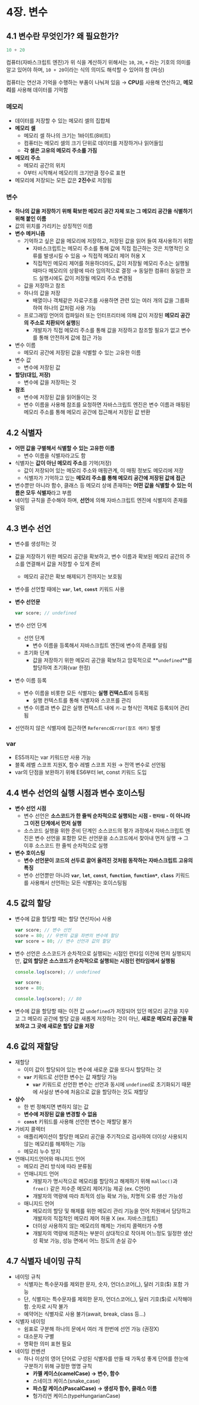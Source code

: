 # 4장. 변수

## 4.1 변수란 무엇인가? 왜 필요한가?

```jsx
10 + 20
```

컴퓨터(자바스크립트 엔진)가 위 식을 계산하기 위해서는 `10`, `20`, `+` 라는 기호의 의미를 알고 있어야 하며, `10 + 20`이라는 식의 의미도 해석할 수 있어야 함 (파싱)

컴퓨터는 연산과 기억을 수행하는 부품이 나눠져 있음 → **CPU**를 사용해 연산하고, **메모리**를 사용해 데이터를 기억함

### 메모리

- 데이터를 저장할 수 있는 메모리 셀의 집합체
- **메모리 셀**
    - 메모리 셀 하나의 크기는 1바이트(8비트)
    - 컴퓨터는 메모리 셀의 크기 단위로 데이터를 저장하거나 읽어들임
    - **각 셀은 고유의 메모리 주소를 가짐**
- **메모리 주소**
    - 메모리 공간의 위치
    - 0부터 시작해서 메모리의 크기만큼 정수로 표현
- 메모리에 저장되는 모든 값은 **2진수**로 저장됨

### 변수

- **하나의 값을 저장하기 위해 확보한 메모리 공간 자체 또는 그 메모리 공간을 식별하기 위해 붙인 이름**
- 값의 위치를 가리키는 상징적인 이름
- **변수 메커니즘**
    - 기억하고 싶은 값을 메모리에 저장하고, 저장된 값을 읽어 들여 재사용하기 위함
        - 자바스크립트는 메모리 주소를 통해 값에 직접 접근하는 것은 치명적인 오류를 발생시킬 수 있음 → 직접적 메모리 제어 허용 X
        - 직접적인 메모리 제어를 허용하더라도, 값이 저장될 메모리 주소는 실행될 때마다 메모리의 상황에 따라 임의적으로 결정 → 동일한 컴퓨터 동일한 코드 실행시에도 값이 저장될 메모리 주소 변경됨
    - 값을 저장하고 참조
    - 하나의 값을 저장
        - 배열이나 객체같은 자료구조를 사용하면 관련 있는 여러 개의 값을 그룹화하여 하나의 값처럼 사용 가능
    - 프로그래밍 언어의 컴파일러 또는 인터프리터에 의해 값이 저장된 **메모리 공간의 주소로 치환되어 실행**됨
        - 개발자가 직접 메모리 주소를 통해 값을 저장하고 참조할 필요가 없고 변수를 통해 안전하게 값에 접근 가능
- 변수 이름
    - 메모리 공간에 저장된 값을 식별할 수 있는 고유한 이름
- 변수 값
    - 변수에 저장된 값
- **할당(대입, 저장)**
    - 변수에 값을 저장하는 것
- **참조**
    - 변수에 저장된 값을 읽어들이는 것
    - 변수 이름을 사용해 참조를 요청하면 자바스크립트 엔진은 변수 이름과 매핑된 메모리 주소를 통해 메모리 공간에 접근해서 저장된 값 반환

## 4.2 식별자

- **어떤 값을 구별해서 식별할 수 있는 고유한 이름**
    - 변수 이름을 식별자라고도 함
- 식별자는 **값이 아닌 메모리 주소**를 기억(저장)
    - 값이 저장되어 있는 메모리 주소와 매핑관계, 이 매핑 정보도 메모리에 저장
    - 식별자가 기억하고 있는 **메모리 주소를 통해 메모리 공간에 저장된 값에 접근**
- 변수뿐만 아니라 함수, 클래스 등 메모리 상에 존재하는 **어떤 값을 식별할 수 있는 이름은 모두 식별자**라고 부름
- 네이밍 규칙을 준수해야 하며, **선언**에 의해 자바스크립트 엔진에 식별자의 존재를 알림

## 4.3 변수 선언

- 변수를 생성하는 것
- 값을 저장하기 위한 메모리 공간을 확보하고, 변수 이름과 확보된 메모리 공간의 주소를 연결해서 값을 저장할 수 있게 준비
    - 메모리 공간은 확보 해제되기 전까지는 보호됨
- 변수를 선언할 때에는 **`var`**, **`let`**, **`const`** 키워드 사용
- **변수 선언문**

    ```jsx
    var score; // undefined
    ```

- 변수 선언 단계
    - 선언 단계
        - 변수 이름을 등록해서 자바스크립트 엔진에 변수의 존재를 알림
    - 초기화 단계
        - 값을 저장하기 위한 메모리 공간을 확보하고 암묵적으로  **`undefined`**를 할당하여 초기화(var 한정)
- 변수 이름 등록
    - 변수 이름을 비롯한 모든 식별자는 **실행 컨텍스트**에 등록됨
        - 실행 컨텍스트를 통해 식별자와 스코프를 관리
    - 변수 이름과 변수 값은 실행 컨텍스트 내에 `키-값` 형식인 객체로 등록되어 관리됨
- 선언하지 않은 식별자에 접근하면 `ReferencdError(참조 에러)` 발생

### var

- ES5까지는 var 키워드만 사용 가능
- 블록 레벨 스코프 지원X, 함수 레벨 스코프 지원 → 전역 변수로 선언됨
- var의 단점을 보완하기 위해 ES6부터 let, const 키워드 도입

## 4.4 변수 선언의 실행 시점과 변수 호이스팅

- **변수 선언 시점**
    - 변수 선언은 **소스코드가 한 줄씩 순차적으로 실행되는 시점 - `런타임` - 이 아니라 그 이전 단계에서 먼저 실행**
    - 소스코드 실행을 위한 준비 단계인 소스코드의 평가 과정에서 자바스크립트 엔진은 변수 선언을 포함한 모든 선언문을 소스코드에서 찾아내 먼저 실행 → 그 이후 소스코드 한 줄씩 순차적으로 실행
- **변수 호이스팅**
    - **변수 선언문이 코드의 선두로 끌어 올려진 것처럼 동작하는 자바스크립트 고유의 특징**
    - 변수 선언뿐만 아니라 **`var`**, **`let`**, **`const`**, **`function`**, **`function*`**, **`class`** 키워드를 사용해서 선언하는 모든 식별자는 호이스팅됨

## 4.5 값의 할당

- 변수에 값을 할당할 때는 할당 연산자(**`=`**) 사용

    ```jsx
    var score; // 변수 선언
    score = 80; // 우변의 값을 좌변의 변수에 할당
    var score = 80; // 변수 선언과 값의 할당
    ```

- 변수 선언은 소스코드가 순차적으로 실행되는 시점인 런타임 이전에 먼저 실행되지만, **값의 할당은 소스코드가 순차적으로 실행되는 시점인 런타임에서 실행됨**

    ```jsx
    console.log(score); // undefined
    
    var score;
    score = 80;
    
    console.log(score); // 80
    ```

- 변수에 값을 할당할 때는 이전 값 `undefined`가 저장되어 있던 메모리 공간을 지우고 그 메모리 공간에 할당 값을 새롭게 저장하는 것이 아닌, **새로운 메모리 공간을 확보하고 그 곳에 새로운 할당 값을 저장**

## 4.6 값의 재할당

- 재할당
    - 이미 값이 할당되어 있는 변수에 새로운 값을 또다시 할당하는 것
    - **`var`** 키워드로 선언한 변수는 값 재할당 가능
        - **`var`** 키워드로 선언한 변수는 선언과 동시에 `undefined`로 초기화되기 때문에 사실상 변수에 처음으로 값을 할당하는 것도 재할당
- **상수**
    - 한 번 정해지면 변하지 않는 값
    - **변수에 저장된 값을 변경할 수 없음**
    - **`const`** 키워드를 사용해 선언한 변수는 재할당 불가
- 가비지 콜렉터
    - 애플리케이션이 할당한 메모리 공간을 주기적으로 검사하여 더이상 사용되지 않는 메모리를 해제하는 기능
    - 메모리 누수 방지
- 언매니지드언어와 매니지드 언어
    - 메모리 관리 방식에 따라 분류됨
    - 언매니지드 언어
        - 개발자가 명시적으로 메모리를 할당하고 해제하기 위해 `malloc()`과 `free()` 같은 저수준 메모리 제어기능 제공 (ex. C언어)
        - 개발자의 역량에 따라 최적의 성능 확보 가능, 치명적 오류 생산 가능성
    - 매니지드 언어
        - 메모리의 할당 및 해제를 위한 메모리 관리 기능을 언어 차원에서 담당하고 개발자의 직접적인 메모리 제어 허용 X (ex. 자바스크립트)
        - 더이상 사용하지 않는 메모리의 해제는 가비지 콜렉터가 수행
        - 개발자의 역량에 의존하는 부분이 상대적으로 작아져 어느정도 일정한 생산성 확보 가능, 성능 면에서 어느 정도의 손실 감수

## 4.7 식별자 네이밍 규칙

- 네이밍 규칙
    - 식별자는 특수문자를 제외한 문자, 숫자, 언더스코어(_), 달러 기호($) 포함 가능
    - 단, 식별자는 특수문자를 제외한 문자, 언더스코어(_), 달러 기호($)로 시작해야 함. 숫자로 시작 불가
    - 예약어는 식별자로 사용 불가(await, break, class 등…)
- 식별자 네이밍
    - 쉼표로 구분해 하나의 문에서 여러 개 한번에 선언 가능 (권장X)
    - 대소문자 구별
    - 명확한 의미 표현 필요
- 네이밍 컨벤션
    - 하나 이상의 영어 단어로 구성된 식별자를 만들 때 가독성 좋게 단어를 한눈에 구분하기 위해 규정한 명명 규칙
        - **카멜 케이스(camelCase) → 변수, 함수**
        - 스네이크 케이스(snake_case)
        - **파스칼 케이스(PascalCase) → 생성자 함수, 클래스 이름**
        - 헝가리언 케이스(typeHungarianCase)
